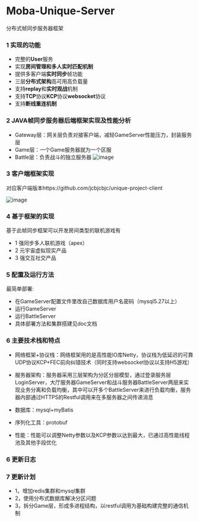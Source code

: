 # Moba-Unique-Server
 分布式帧同步服务器框架
 
### 1 实现的功能
- 完整的**User**服务
- 实现**房间管理和多人实时匹配机制**
- 提供多客户端**实时同步**帧功能
- 三层**分布式架构**高可用高负载量
- 支持**replay**和**实时观战**机制
- 支持**TCP**协议**KCP**协议**websocket**协议
- 支持**断线重连机制**

### 2 JAVA帧同步服务器后端框架实现及性能分析
- Gateway层：网关层负责对接客户端，减轻GameServer性能压力，封装服务层
- Game层：一个Game服务器就为一个区服
- Battle层：负责战斗的独立服务器
![image](https://user-images.githubusercontent.com/91889375/164408950-0cd0c680-0bd4-447f-a9da-43ba0122b120.png)

### 3   客户端框架实现
对应客户端版本https://github.com/jcbjcbjc/unique-project-client

![image](https://user-images.githubusercontent.com/91889375/164409201-9e9958bc-d10c-4bcd-a4fb-95bd5f986794.png)

### 4   基于框架的实现

基于此帧同步框架可以开发房间类型的联机游戏有
- 1  强同步多人联机游戏（apex）
- 2  元宇宙虚拟现实产品
- 3  强交互社交产品

### 5    配置及运行方法
最简单部署:
- 在GameServer配置文件里改自己数据库用户名密码（mysql5.27以上）
- 运行GameServer
- 运行BattleServer
- 具体部署方法和集群搭建见doc文档
### 6 主要技术栈和特点
- 网络框架+协议栈：网络框架用的是高性能IO库Netty，协议栈为低延迟的可靠UDP协议KCP+FEC前向纠错技术（同时支持websocket协议以支持H5游戏）

- 服务器架构：服务器采用三层架构为分区分层模型，通过登录服务层LoginServer，大厅服务器GameServer和战斗服务器BattleServer两层来实现业务分离和负载均衡，其中可以开多个BattleServer来进行负载均衡，服务器内部通过HTTPS的Restful调用来在多服务器之间传递消息

- 数据库：mysql+myBatis

- 序列化工具：protobuf

- 性能：性能可以调整Netty参数以及KCP参数以达到最大，已通过高性能线程池及其他手段优化

###  6 更新日志

###  7 更新计划
- 1，增加redis集群和mysql集群
- 2，使用分布式数据库解决分区问题
- 3，拆分Game层，形成多进程结构，以restful调用为基础构建完整的通信机制









